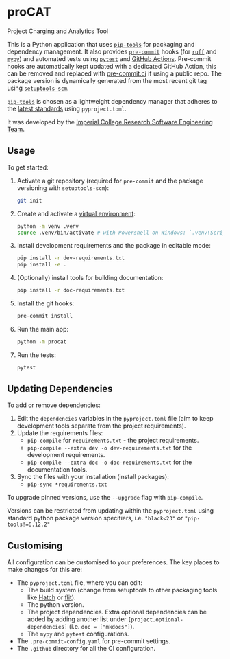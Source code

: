 # proCAT

Project Charging and Analytics Tool

This is a Python application that uses [`pip-tools`][pip-tools] for packaging and
dependency management. It also provides [`pre-commit`][pre-commit] hooks (for
[`ruff`][ruff] and [`mypy`][mypy]) and automated tests using [`pytest`][pytest] and
[GitHub Actions]. Pre-commit hooks are automatically kept updated with a dedicated
GitHub Action, this can be removed and replaced with [pre-commit.ci] if using a public
repo. The package version is dynamically generated from the most recent git tag using
[`setuptools-scm`][setuptools-scm].

[`pip-tools`][pip-tools] is chosen as a lightweight dependency manager that adheres to
the [latest standards] using `pyproject.toml`.

It was developed by the [Imperial College Research Software Engineering Team].

## Usage

To get started:

1. Activate a git repository (required for `pre-commit` and the package versioning with
`setuptools-scm`):

   ```bash
   git init
   ```

1. Create and activate a [virtual environment]:

   ```bash
   python -m venv .venv
   source .venv/bin/activate # with Powershell on Windows: `.venv\Scripts\Activate.ps1`
   ```

1. Install development requirements and the package in editable mode:

   ```bash
   pip install -r dev-requirements.txt
   pip install -e .
   ```

1. (Optionally) install tools for building documentation:

   ```bash
   pip install -r doc-requirements.txt
   ```

1. Install the git hooks:

   ```bash
   pre-commit install
   ```

1. Run the main app:

   ```bash
   python -m procat
   ```

1. Run the tests:

   ```bash
   pytest
   ```

## Updating Dependencies

To add or remove dependencies:

1. Edit the `dependencies` variables in the `pyproject.toml` file (aim to keep
development tools separate from the project requirements).
1. Update the requirements files:
   - `pip-compile` for `requirements.txt` - the project requirements.
   - `pip-compile --extra dev -o dev-requirements.txt` for the development requirements.
   - `pip-compile --extra doc -o doc-requirements.txt` for
the documentation tools.
1. Sync the files with your installation (install packages):
   - `pip-sync *requirements.txt`

To upgrade pinned versions, use the `--upgrade` flag with `pip-compile`.

Versions can be restricted from updating within the `pyproject.toml` using standard
python package version specifiers, i.e. `"black<23"` or `"pip-tools!=6.12.2"`

## Customising

All configuration can be customised to your preferences. The key places to make changes
for this are:

- The `pyproject.toml` file, where you can edit:
  - The build system (change from setuptools to other packaging tools like [Hatch] or
[flit]).
  - The python version.
  - The project dependencies. Extra optional dependencies can be added by adding another
list under `[project.optional-dependencies]` (i.e. `doc = ["mkdocs"]`).
  - The `mypy` and `pytest` configurations.
- The `.pre-commit-config.yaml` for pre-commit settings.
- The `.github` directory for all the CI configuration.

[pip-tools]: https://pip-tools.readthedocs.io/en/stable/
[pre-commit]: https://pre-commit.com/
[ruff]: https://pypi.org/project/ruff/
[mypy]: https://mypy.readthedocs.io/en/stable/
[pytest]: https://pytest.org/
[GitHub Actions]: https://github.com/features/actions
[pre-commit.ci]: https://pre-commit.ci
[setuptools-scm]: https://setuptools-scm.readthedocs.io/en/latest/
[latest standards]: https://peps.python.org/pep-0621/
[Imperial College Research Software Engineering Team]: https://www.imperial.ac.uk/admin-services/ict/self-service/research-support/rcs/service-offering/research-software-engineering/
[virtual environment]: https://docs.python.org/3/library/venv.html
[Hatch]: https://hatch.pypa.io/
[flit]: https://flit.pypa.io/
